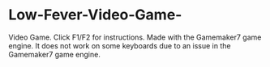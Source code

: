 # Low-Fever-Video-Game-
Video Game. 
Click F1/F2 for instructions.
Made with the Gamemaker7 game engine.
It does not work on some keyboards due to an issue in the Gamemaker7 game engine.
